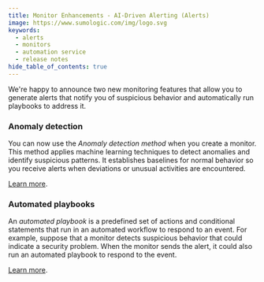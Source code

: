 ```yaml
---
title: Monitor Enhancements - AI-Driven Alerting (Alerts)
image: https://www.sumologic.com/img/logo.svg
keywords:
  - alerts
  - monitors
  - automation service
  - release notes
hide_table_of_contents: true
---
```


We're happy to announce two new monitoring features that allow you to generate alerts that notify you of suspicious behavior and automatically run playbooks to address it.

### Anomaly detection

You can now use the *Anomaly detection method* when you create a monitor. This method applies machine learning techniques to detect anomalies and identify suspicious patterns. It establishes baselines for normal behavior so you receive alerts when deviations or unusual activities are encountered.

[Learn more](/docs/alerts/monitors/create-monitor).

### Automated playbooks

 An *automated playbook* is a predefined set of actions and conditional statements that run in an automated workflow to respond to an event. For example, suppose that a monitor detects suspicious behavior that could indicate a security problem. When the monitor sends the alert, it could also run an automated playbook to respond to the event.

 [Learn more](/docs/alerts/monitors/use-playbooks-with-monitors/).
